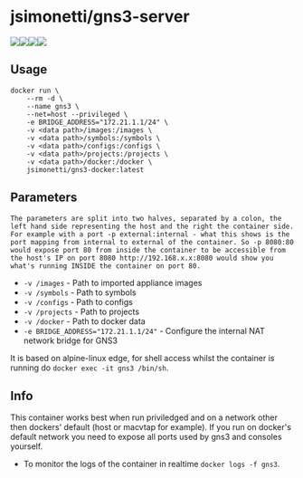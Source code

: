 # jsimonetti/gns3-server
[![](https://images.microbadger.com/badges/version/jsimonetti/gns3-server.svg)](https://microbadger.com/images/jsimonetti/gns3-server "Get your own version badge on microbadger.com")[![](https://images.microbadger.com/badges/image/jsimonetti/gns3-server.svg)](https://microbadger.com/images/jsimonetti/gns3-server "Get your own image badge on microbadger.com")[![](https://img.shields.io/docker/pulls/jsimonetti/gns3-server.svg)]()[![](https://img.shields.io/docker/stars/jsimonetti/gns3-server.svg)]()


## Usage

```
docker run \
    --rm -d \
    --name gns3 \
    --net=host --privileged \
    -e BRIDGE_ADDRESS="172.21.1.1/24" \
    -v <data path>/images:/images \
    -v <data path>/symbols:/symbols \
    -v <data path>/configs:/configs \
    -v <data path>/projects:/projects \
    -v <data path>/docker:/docker \
    jsimonetti/gns3-docker:latest 
```

## Parameters

`The parameters are split into two halves, separated by a colon, the left hand side representing the host and the right the container side. 
For example with a port -p external:internal - what this shows is the port mapping from internal to external of the container.
So -p 8080:80 would expose port 80 from inside the container to be accessible from the host's IP on port 8080
http://192.168.x.x:8080 would show you what's running INSIDE the container on port 80.`


* `-v /images` - Path to imported appliance images
* `-v /symbols` - Path to symbols
* `-v /configs` - Path to configs
* `-v /projects` - Path to projects
* `-v /docker` - Path to docker data
* `-e BRIDGE_ADDRESS="172.21.1.1/24"` - Configure the internal NAT network bridge for GNS3

It is based on alpine-linux edge, for shell access whilst the container is running do `docker exec -it gns3 /bin/sh`.

## Info

This container works best when run priviledged and on a network other then dockers' default (host or macvtap for example).
If you run on docker's default network you need to expose all ports used by gns3 and consoles yourself.


* To monitor the logs of the container in realtime `docker logs -f gns3`.
